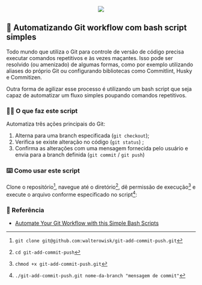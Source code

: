 <p align="center">
  <a href="https://skillicons.dev">
    <img src="https://skillicons.dev/icons?i=git,bash" />
  </a>
</p>

## :robot: Automatizando Git workflow com bash script simples

Todo mundo que utiliza o Git para controle de versão de código precisa executar comandos repetitivos e às vezes maçantes. Isso pode ser resolvido (ou amenizado) de algumas formas, como por exemplo utilizando aliases do próprio Git ou configurando bibliotecas como Commitlint, Husky e Commitizen.

Outra forma de agilizar esse processo é utilizando um bash script que seja capaz de automatizar um fluxo simples poupando comandos repetitivos.

### :technologist: O que faz este script
Automatiza três ações principais do Git:

1. Alterna para uma branch especificada (`git checkout`);
2. Verifica se existe alteração no código (`git status`) ;
3. Confirma as alterações com uma mensagem fornecida pelo usuário e envia para a branch definida (`git commit` / `git push`)

### :keyboard: Como usar este script
Clone o repositório[^1], navegue até o diretório[^2], dê permissão de execução[^3] e execute o arquivo conforme especificado no script[^4]:

[^1]: `git clone git@github.com:walterowisk/git-add-commit-push.git`
[^2]: `cd git-add-commit-push`
[^3]: `chmod +x git-add-commit-push.git`
[^4]: `./git-add-commit-push.git nome-da-branch "mensagem de commit"`

### :clap:	 Referência

 - [Automate Your Git Workflow with this Simple Bash Scripts](https://dev.to/devrx/automate-your-git-workflow-with-this-simple-bash-script-5cm5)

